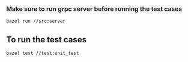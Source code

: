 ### Make sure to run grpc server before running the test cases
```
bazel run //src:server
```

## To run the test cases
```
bazel test //test:unit_test
```
